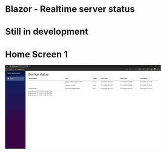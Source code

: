 # Blazor - Realtime server status

# Still in development

# Home Screen 1
![Home screen](/docs/imgs/home_screen.png)